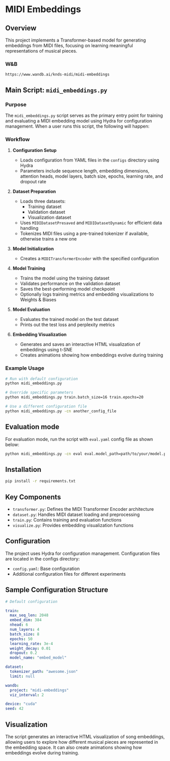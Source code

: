 # MIDI Embeddings

## Overview

This project implements a Transformer-based model for generating embeddings from MIDI files, focusing on learning meaningful representations of musical pieces.

### W&B
`https://www.wandb.ai/knds-midi/midi-embeddings`

## Main Script: `midi_embeddings.py`

### Purpose
The `midi_embeddings.py` script serves as the primary entry point for training and evaluating a MIDI embedding model using Hydra for configuration management. When a user runs this script, the following will happen:

### Workflow
1. **Configuration Setup**
   - Loads configuration from YAML files in the `configs` directory using Hydra
   - Parameters include sequence length, embedding dimensions, attention heads, model layers, batch size, epochs, learning rate, and dropout rate

2. **Dataset Preparation**
   - Loads three datasets:
     - Training dataset
     - Validation dataset
     - Visualization dataset
   - Uses `MIDIDatasetPresaved` and `MIDIDatasetDynamic` for efficient data handling
   - Tokenizes MIDI files using a pre-trained tokenizer if available, otherwise trains a new one

3. **Model Initialization**
   - Creates a `MIDITransformerEncoder` with the specified configuration

4. **Model Training**
   - Trains the model using the training dataset
   - Validates performance on the validation dataset
   - Saves the best-performing model checkpoint
   - Optionally logs training metrics and embedding visualizations to Weights & Biases

5. **Model Evaluation**
   - Evaluates the trained model on the test dataset
   - Prints out the test loss and perplexity metrics

6. **Embedding Visualization**
   - Generates and saves an interactive HTML visualization of embeddings using t-SNE
   - Creates animations showing how embeddings evolve during training

### Example Usage
```bash
# Run with default configuration
python midi_embeddings.py

# Override specific parameters
python midi_embeddings.py train.batch_size=16 train.epochs=20

# Use a different configuration file
python midi_embeddings.py -cn another_config_file
```

## Evaluation mode
For evaluation mode, run the script with `eval.yaml` config file as shown below:
```bash
python midi_embeddings.py -cn eval eval.model_path=path/to/your/model.pth
```

## Installation
```bash
pip install -r requirements.txt
```

## Key Components
- `transformer.py`: Defines the MIDI Transformer Encoder architecture
- `dataset.py`: Handles MIDI dataset loading and preprocessing
- `train.py`: Contains training and evaluation functions
- `visualize.py`: Provides embedding visualization functions

## Configuration
The project uses Hydra for configuration management. Configuration files are located in the configs directory:

- `config.yaml`: Base configuration
- Additional configuration files for different experiments

## Sample Configuration Structure
```yaml
# Default configuration

train:
  max_seq_len: 2048
  embed_dim: 384
  nhead: 6
  num_layers: 4
  batch_size: 8
  epochs: 50
  learning_rate: 3e-4
  weight_decay: 0.01
  dropout: 0.2
  model_name: "embed_model"

dataset:
  tokenizer_path: "awesome.json"
  limit: null

wandb:
  project: "midi-embeddings"
  viz_interval: 2

device: "cuda"
seed: 42
```

## Visualization
The script generates an interactive HTML visualization of song embeddings, allowing users to explore how different musical pieces are represented in the embedding space. It can also create animations showing how embeddings evolve during training.
